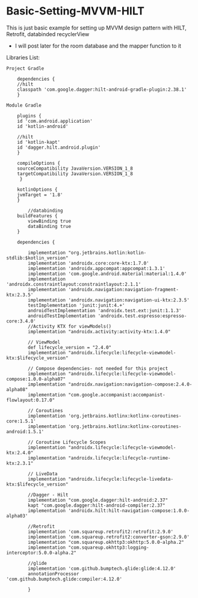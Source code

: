 # Basic-Setting-MVVM-HILT

This is just basic example for setting up MVVM design pattern with HILT, Retrofit, databinded recyclerView
- I will post later for the room database and the mapper function to it

Libraries List:
    
    Project Gradle
    
        dependencies {
        //hilt
        classpath 'com.google.dagger:hilt-android-gradle-plugin:2.38.1'
        }
        
    Module Gradle
        
        plugins {
        id 'com.android.application'
        id 'kotlin-android'

        //hilt
        id 'kotlin-kapt'
        id 'dagger.hilt.android.plugin'
        }
        
        compileOptions {
        sourceCompatibility JavaVersion.VERSION_1_8
        targetCompatibility JavaVersion.VERSION_1_8
         }
         
        kotlinOptions {
        jvmTarget = '1.8'
        }

            //databinding
        buildFeatures {
            viewBinding true
            dataBinding true
        }
        
        dependencies {

            implementation "org.jetbrains.kotlin:kotlin-stdlib:$kotlin_version"
            implementation 'androidx.core:core-ktx:1.7.0'
            implementation 'androidx.appcompat:appcompat:1.3.1'
            implementation 'com.google.android.material:material:1.4.0'
            implementation 'androidx.constraintlayout:constraintlayout:2.1.1'
            implementation 'androidx.navigation:navigation-fragment-ktx:2.3.5'
            implementation 'androidx.navigation:navigation-ui-ktx:2.3.5'
            testImplementation 'junit:junit:4.+'
            androidTestImplementation 'androidx.test.ext:junit:1.1.3'
            androidTestImplementation 'androidx.test.espresso:espresso-core:3.4.0'
            //Activity KTX for viewModels()
            implementation "androidx.activity:activity-ktx:1.4.0"

            // ViewModel
            def lifecycle_version = "2.4.0"
            implementation "androidx.lifecycle:lifecycle-viewmodel-ktx:$lifecycle_version"

            // Compose dependencies- not needed for this project
            implementation "androidx.lifecycle:lifecycle-viewmodel-compose:1.0.0-alpha07"
            implementation "androidx.navigation:navigation-compose:2.4.0-alpha08"
            implementation "com.google.accompanist:accompanist-flowlayout:0.17.0"

            // Coroutines
            implementation 'org.jetbrains.kotlinx:kotlinx-coroutines-core:1.5.1'
            implementation 'org.jetbrains.kotlinx:kotlinx-coroutines-android:1.5.1'

            // Coroutine Lifecycle Scopes
            implementation "androidx.lifecycle:lifecycle-viewmodel-ktx:2.4.0"
            implementation "androidx.lifecycle:lifecycle-runtime-ktx:2.3.1"

            // LiveData
            implementation "androidx.lifecycle:lifecycle-livedata-ktx:$lifecycle_version"

            //Dagger - Hilt
            implementation "com.google.dagger:hilt-android:2.37"
            kapt "com.google.dagger:hilt-android-compiler:2.37"
            implementation 'androidx.hilt:hilt-navigation-compose:1.0.0-alpha03'

            //Retrofit
            implementation 'com.squareup.retrofit2:retrofit:2.9.0'
            implementation 'com.squareup.retrofit2:converter-gson:2.9.0'
            implementation "com.squareup.okhttp3:okhttp:5.0.0-alpha.2"
            implementation "com.squareup.okhttp3:logging-interceptor:5.0.0-alpha.2"

            //glide
            implementation 'com.github.bumptech.glide:glide:4.12.0'
            annotationProcessor 'com.github.bumptech.glide:compiler:4.12.0'

            }


